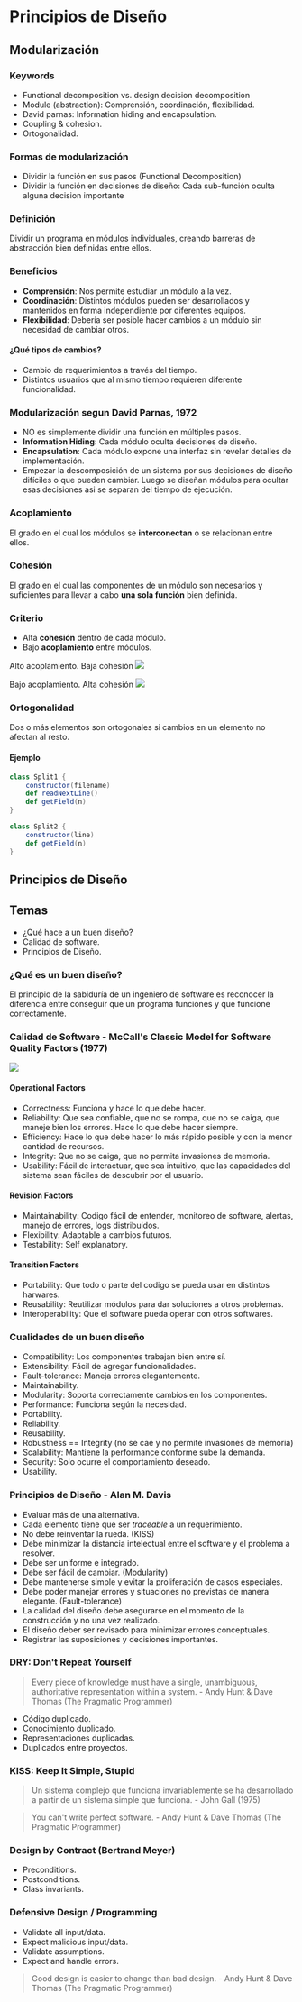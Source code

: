 # Principios de Diseño

## Modularización

### Keywords
- Functional decomposition vs. design decision decomposition
- Module (abstraction): Comprensión, coordinación, flexibilidad.
- David parnas: Information hiding and encapsulation.
- Coupling & cohesion.
- Ortogonalidad.

### Formas de modularización
- Dividir la función en sus pasos (Functional Decomposition)
- Dividir la función en decisiones de diseño: Cada sub-función oculta alguna decision 
  importante

### Definición
Dividir un programa en módulos individuales, creando barreras de abstracción bien 
definidas entre ellos.

### Beneficios
- __Comprensión__: Nos permite estudiar un módulo a la vez.
- __Coordinación__: Distintos módulos pueden ser desarrollados y mantenidos en forma 
  independiente por diferentes equipos.
- __Flexibilidad__: Debería ser posible hacer cambios a un módulo sin necesidad de cambiar
  otros.

#### ¿Qué tipos de cambios?
- Cambio de requerimientos a través del tiempo.
- Distintos usuarios que al mismo tiempo requieren diferente funcionalidad.

### Modularización segun David Parnas, 1972
- NO es simplemente dividir una función en múltiples pasos.
- __Information Hiding__: Cada módulo oculta decisiones de diseño.
- __Encapsulation__: Cada módulo expone una interfaz sin revelar detalles de implementación.
- Empezar la descomposición de un sistema por sus decisiones de diseño difíciles o que
  pueden cambiar. Luego se diseñan módulos para ocultar esas decisiones asi se separan
  del tiempo de ejecución.

### Acoplamiento
El grado en el cual los módulos se __interconectan__ o se relacionan entre ellos.

### Cohesión
El grado en el cual las componentes de un módulo son necesarios y suficientes para llevar
a cabo __una sola función__ bien definida.

### Criterio
- Alta __cohesión__ dentro de cada módulo.
- Bajo __acoplamiento__ entre módulos.

Alto acoplamiento. Baja cohesión
![](../../resources/img/u2/AltoAcop_BajaCohe.jpg)

Bajo acoplamiento. Alta cohesión
![](../../resources/img/u2/BajoAcop_AltaCohe.jpg)

### Ortogonalidad
Dos o más elementos son ortogonales si cambios en un elemento no afectan al resto.

#### Ejemplo
```scala
class Split1 {
    constructor(filename)
    def readNextLine()
    def getField(n)
}

class Split2 {
    constructor(line)
    def getField(n)
}
```

## Principios de Diseño

## Temas
- ¿Qué hace a un buen diseño?
- Calidad de software.
- Principios de Diseño.

### ¿Qué es un buen diseño?
El principio de la sabiduría de un ingeniero de software es reconocer la diferencia
entre conseguir que un programa funciones y que funcione correctamente.

### Calidad de Software - McCall's Classic Model for Software Quality Factors (1977)
![](../../resources/img/u2/McCalls_Quality_Factors.jpg)

#### Operational Factors
- Correctness: Funciona y hace lo que debe hacer.
- Reliability: Que sea confiable, que no se rompa, que no se caiga, que maneje bien 
  los errores. Hace lo que debe hacer siempre.
- Efficiency: Hace lo que debe hacer lo más rápido posible y con la menor cantidad
  de recursos.
- Integrity: Que no se caiga, que no permita invasiones de memoria. 
- Usability: Fácil de interactuar, que sea intuitivo, que las capacidades del sistema
  sean fáciles de descubrir por el usuario.

#### Revision Factors
- Maintainability: Codigo fácil de entender, monitoreo de software, alertas, manejo
  de errores, logs distribuidos.
- Flexibility: Adaptable a cambios futuros.
- Testability: Self explanatory.

#### Transition Factors
- Portability: Que todo o parte del codigo se pueda usar en distintos harwares.
- Reusability: Reutilizar módulos para dar soluciones a otros problemas.
- Interoperability: Que el software pueda operar con otros softwares.

### Cualidades de un buen diseño
- Compatibility: Los componentes trabajan bien entre sí.
- Extensibility: Fácil de agregar funcionalidades.
- Fault-tolerance: Maneja errores elegantemente.
- Maintainability.
- Modularity: Soporta correctamente cambios en los componentes.
- Performance: Funciona según la necesidad.
- Portability.
- Reliability.
- Reusability.
- Robustness == Integrity (no se cae y no permite invasiones de memoria)
- Scalability: Mantiene la performance conforme sube la demanda.
- Security: Solo ocurre el comportamiento deseado.
- Usability.

### Principios de Diseño - Alan M. Davis
- Evaluar más de una alternativa.
- Cada elemento tiene que ser _traceable_ a un requerimiento.
- No debe reinventar la rueda. (KISS)
- Debe minimizar la distancia intelectual entre el software y el problema a resolver.
- Debe ser uniforme e integrado.
- Debe ser fácil de cambiar. (Modularity)
- Debe mantenerse simple y evitar la proliferación de casos especiales.
- Debe poder manejar errores y situaciones no previstas de manera elegante. (Fault-tolerance)
- La calidad del diseño debe asegurarse en el momento de la construcción y no una
  vez realizado.
- El diseño deber ser revisado para minimizar errores conceptuales.
- Registrar las suposiciones y decisiones importantes.

### DRY: Don't Repeat Yourself
> Every piece of knowledge must have a single, unambiguous, authoritative 
  representation within a system. - Andy Hunt & Dave Thomas (The Pragmatic Programmer)
- Código duplicado.
- Conocimiento duplicado.
- Representaciones duplicadas.
- Duplicados entre proyectos.

### KISS: Keep It Simple, Stupid
> Un sistema complejo que funciona invariablemente se ha desarrollado a partir de 
  un sistema simple que funciona. - John Gall (1975)

> You can't write perfect software. - Andy Hunt & Dave Thomas (The Pragmatic Programmer)

### Design by Contract (Bertrand Meyer)
- Preconditions.
- Postconditions.
- Class invariants.

### Defensive Design / Programming
- Validate all input/data.
- Expect malicious input/data.
- Validate assumptions.
- Expect and handle errors.

> Good design is easier to change than bad design. - Andy Hunt & Dave Thomas (The Pragmatic Programmer)